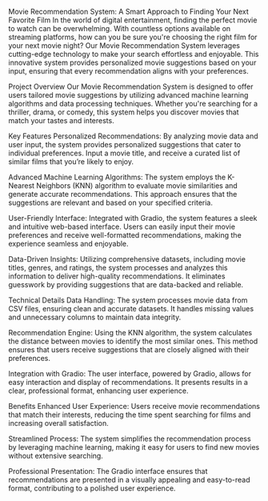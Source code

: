 Movie Recommendation System: A Smart Approach to Finding Your Next Favorite Film
In the world of digital entertainment, finding the perfect movie to watch can be overwhelming. With countless options available on streaming platforms, how can you be sure you're choosing the right film for your next movie night? Our Movie Recommendation System leverages cutting-edge technology to make your search effortless and enjoyable. This innovative system provides personalized movie suggestions based on your input, ensuring that every recommendation aligns with your preferences.

Project Overview
Our Movie Recommendation System is designed to offer users tailored movie suggestions by utilizing advanced machine learning algorithms and data processing techniques. Whether you're searching for a thriller, drama, or comedy, this system helps you discover movies that match your tastes and interests.

Key Features
Personalized Recommendations: By analyzing movie data and user input, the system provides personalized suggestions that cater to individual preferences. Input a movie title, and receive a curated list of similar films that you’re likely to enjoy.

Advanced Machine Learning Algorithms: The system employs the K-Nearest Neighbors (KNN) algorithm to evaluate movie similarities and generate accurate recommendations. This approach ensures that the suggestions are relevant and based on your specified criteria.

User-Friendly Interface: Integrated with Gradio, the system features a sleek and intuitive web-based interface. Users can easily input their movie preferences and receive well-formatted recommendations, making the experience seamless and enjoyable.

Data-Driven Insights: Utilizing comprehensive datasets, including movie titles, genres, and ratings, the system processes and analyzes this information to deliver high-quality recommendations. It eliminates guesswork by providing suggestions that are data-backed and reliable.

Technical Details
Data Handling: The system processes movie data from CSV files, ensuring clean and accurate datasets. It handles missing values and unnecessary columns to maintain data integrity.

Recommendation Engine: Using the KNN algorithm, the system calculates the distance between movies to identify the most similar ones. This method ensures that users receive suggestions that are closely aligned with their preferences.

Integration with Gradio: The user interface, powered by Gradio, allows for easy interaction and display of recommendations. It presents results in a clear, professional format, enhancing user experience.

Benefits
Enhanced User Experience: Users receive movie recommendations that match their interests, reducing the time spent searching for films and increasing overall satisfaction.

Streamlined Process: The system simplifies the recommendation process by leveraging machine learning, making it easy for users to find new movies without extensive searching.

Professional Presentation: The Gradio interface ensures that recommendations are presented in a visually appealing and easy-to-read format, contributing to a polished user experience.
